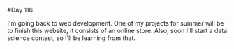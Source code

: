 #Day 116

I'm going back to web development. 
One of my projects for summer will be to finish this website, it consists of an online store. Also, soon I'll start a data science contest, so I'll be learning from that.